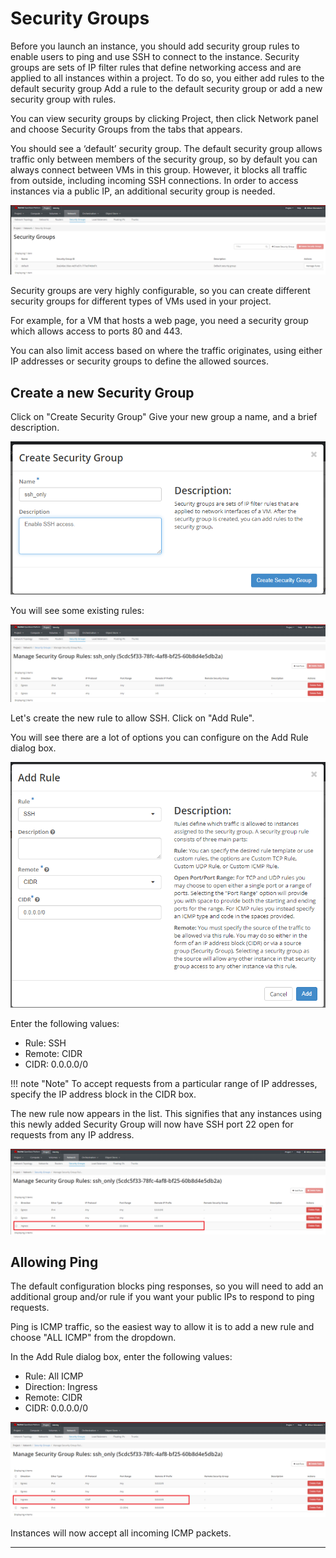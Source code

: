 # Security Groups

Before you launch an instance, you should add security group rules to enable
users to ping and use SSH to connect to the instance. Security groups are sets
of IP filter rules that define networking access and are applied to all
instances within a project. To do so, you either add rules to the default
security group Add a rule to the default security group or add a new security
group with rules.

You can view security groups by clicking Project, then click Network panel and
choose Security Groups from the tabs that appears.

You should see a ‘default’ security group. The default security group allows
traffic only between members of the security group, so by default you can
always connect between VMs in this group. However, it blocks all traffic from
outside, including incoming SSH connections. In order to access instances via a
public IP, an additional security group is needed.

![Security Groups](images/security_groups.png)

Security groups are very highly configurable, so you can create different
security groups for different types of VMs used in your project.

For example, for a VM that hosts a web page, you need a security group which
allows access to ports 80 and 443.

You can also limit access based on where the traffic originates, using either
IP addresses or security groups to define the allowed sources.

## Create a new Security Group

Click on "Create Security Group"  Give your new group a name, and a brief description.

![Create a Security Group](images/create_security_group.png)

You will see some existing rules:

![Existing Security Group Rules](images/security_group_rules.png)

Let's create the new rule to allow SSH. Click on "Add Rule".

You will see there are a lot of options you can configure on the Add Rule
dialog box.

![Adding SSH in Security Group Rules](images/security_group_add_rule.png)

Enter the following values:

- Rule: SSH
- Remote: CIDR
- CIDR: 0.0.0.0/0

!!! note "Note"
    To accept requests from a particular range of IP addresses, specify the IP
    address block in the CIDR box.

The new rule now appears in the list. This signifies that any instances using
this newly added Security Group will now have SSH port 22 open for requests
from any IP address.

![Adding SSH in Security Group Rules](images/added_ssh_security_rule.png)

## Allowing Ping

The default configuration blocks ping responses, so you will need to add an
additional group and/or rule
if you want your public IPs to respond to ping requests.

Ping is ICMP traffic, so the easiest way to allow it is to add a new rule and
choose "ALL ICMP" from the dropdown.

In the Add Rule dialog box, enter the following values:

- Rule: All ICMP
- Direction: Ingress
- Remote: CIDR
- CIDR: 0.0.0.0/0

![Adding ICMP - ping in Security Group Rules](images/ping_icmp_security_rule.png)

Instances will now accept all incoming ICMP packets.

---
